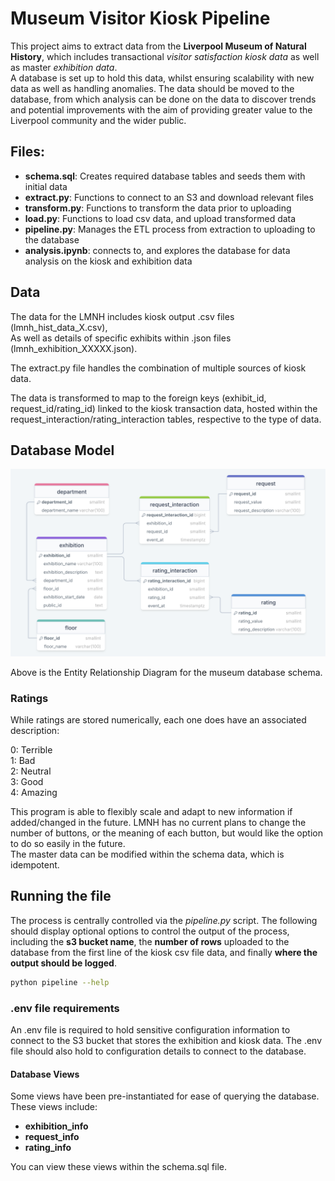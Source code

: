 # Museum Visitor Kiosk Pipeline

This project aims to extract data from the **Liverpool Museum of Natural History**, which includes transactional _visitor satisfaction kiosk data_ as well as master _exhibition data_.   
A database is set up to hold this data, whilst ensuring scalability with new data as well as handling anomalies. The data should be moved to the database, from which analysis can be done on the data to discover trends and potential improvements with the aim of providing greater value to the Liverpool community and the wider public. 

## Files:

* **schema.sql**: Creates required database tables and seeds them with initial data
* **extract.py**: Functions to connect to an S3 and download relevant files
* **transform.py**: Functions to transform the data prior to uploading
* **load.py**: Functions to load csv data, and upload transformed data
* **pipeline.py**: Manages the ETL process from extraction to uploading to the database
* **analysis.ipynb**: connects to, and explores the database for data analysis on the kiosk and exhibition data

## Data

The data for the LMNH includes kiosk output .csv files (lmnh_hist_data_X.csv),  
As well as details of specific exhibits within .json files (lmnh_exhibition_XXXXX.json).

The extract.py file handles the combination of multiple sources of kiosk data.

The data is transformed to map to the foreign keys (exhibit_id, request_id/rating_id) linked to the kiosk transaction data, hosted within the request_interaction/rating_interaction tables, respective to the type of data.

## Database Model

![Museum ERD](https://github.com/zander931/Liverpool-Museum-of-Natural-History/blob/main/museum_erd.png?raw=true)

Above is the Entity Relationship Diagram for the museum database schema.

### Ratings

While ratings are stored numerically, each one does have an associated description:

0: Terrible  
1: Bad  
2: Neutral  
3: Good  
4: Amazing  

This program is able to flexibly scale and adapt to new information if added/changed in the future.
LMNH has no current plans to change the number of buttons, or the meaning of each button, but would like the option to do so easily in the future.  
The master data can be modified within the schema data, which is idempotent.

## Running the file

The process is centrally controlled via the _pipeline.py_ script. The following should display optional options to control the output of the process, including the **s3 bucket name**, the **number of rows** uploaded to the database from the first line of the kiosk csv file data, and finally **where the output should be logged**. 

```bash
python pipeline --help
```

### .env file requirements

An .env file is required to hold sensitive configuration information to connect to the S3 bucket that stores the exhibition and kiosk data. The .env file should also hold to configuration details to connect to the database.

#### Database Views

Some views have been pre-instantiated for ease of querying the database. These views include:
 - **exhibition_info**  
 - **request_info**  
 - **rating_info**  

 You can view these views within the schema.sql file.